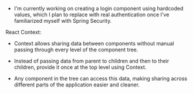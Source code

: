 - I'm currently working on creating a login component using hardcoded values, which I plan to replace with real authentication once I've familiarized myself with Spring Security.

React Context:

- Context allows sharing data between components without manual passing through every level of the component tree.

- Instead of passing data from parent to children and then to their children, provide it once at the top level using Context.

- Any component in the tree can access this data, making sharing across different parts of the application easier and cleaner.
